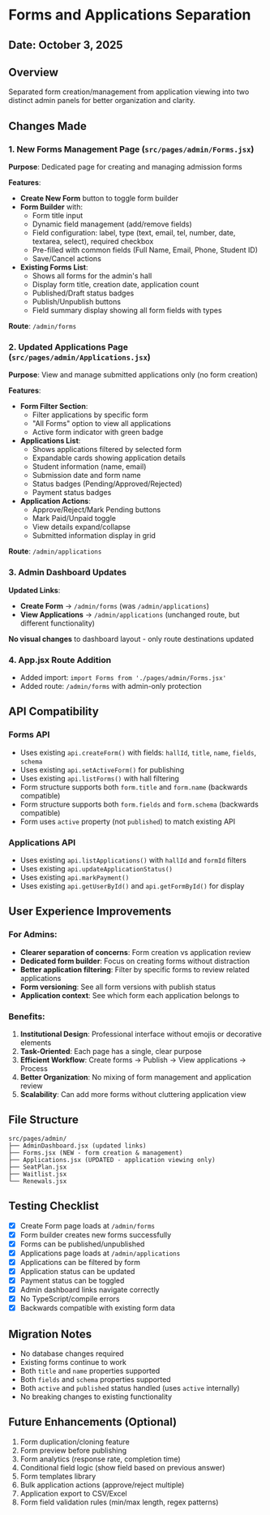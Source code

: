 # Forms and Applications Separation

## Date: October 3, 2025

## Overview
Separated form creation/management from application viewing into two distinct admin panels for better organization and clarity.

## Changes Made

### 1. New Forms Management Page (`src/pages/admin/Forms.jsx`)
**Purpose**: Dedicated page for creating and managing admission forms

**Features**:
- **Create New Form** button to toggle form builder
- **Form Builder** with:
  - Form title input
  - Dynamic field management (add/remove fields)
  - Field configuration: label, type (text, email, tel, number, date, textarea, select), required checkbox
  - Pre-filled with common fields (Full Name, Email, Phone, Student ID)
  - Save/Cancel actions
- **Existing Forms List**:
  - Shows all forms for the admin's hall
  - Display form title, creation date, application count
  - Published/Draft status badges
  - Publish/Unpublish buttons
  - Field summary display showing all form fields with types

**Route**: `/admin/forms`

### 2. Updated Applications Page (`src/pages/admin/Applications.jsx`)
**Purpose**: View and manage submitted applications only (no form creation)

**Features**:
- **Form Filter Section**:
  - Filter applications by specific form
  - "All Forms" option to view all applications
  - Active form indicator with green badge
- **Applications List**:
  - Shows applications filtered by selected form
  - Expandable cards showing application details
  - Student information (name, email)
  - Submission date and form name
  - Status badges (Pending/Approved/Rejected)
  - Payment status badges
- **Application Actions**:
  - Approve/Reject/Mark Pending buttons
  - Mark Paid/Unpaid toggle
  - View details expand/collapse
  - Submitted information display in grid

**Route**: `/admin/applications`

### 3. Admin Dashboard Updates
**Updated Links**:
- **Create Form** → `/admin/forms` (was `/admin/applications`)
- **View Applications** → `/admin/applications` (unchanged route, but different functionality)

**No visual changes** to dashboard layout - only route destinations updated

### 4. App.jsx Route Addition
- Added import: `import Forms from './pages/admin/Forms.jsx'`
- Added route: `/admin/forms` with admin-only protection

## API Compatibility

### Forms API
- Uses existing `api.createForm()` with fields: `hallId`, `title`, `name`, `fields`, `schema`
- Uses existing `api.setActiveForm()` for publishing
- Uses existing `api.listForms()` with hall filtering
- Form structure supports both `form.title` and `form.name` (backwards compatible)
- Form structure supports both `form.fields` and `form.schema` (backwards compatible)
- Form uses `active` property (not `published`) to match existing API

### Applications API
- Uses existing `api.listApplications()` with `hallId` and `formId` filters
- Uses existing `api.updateApplicationStatus()`
- Uses existing `api.markPayment()`
- Uses existing `api.getUserById()` and `api.getFormById()` for display

## User Experience Improvements

### For Admins:
- **Clearer separation of concerns**: Form creation vs application review
- **Dedicated form builder**: Focus on creating forms without distraction
- **Better application filtering**: Filter by specific forms to review related applications
- **Form versioning**: See all form versions with publish status
- **Application context**: See which form each application belongs to

### Benefits:
1. **Institutional Design**: Professional interface without emojis or decorative elements
2. **Task-Oriented**: Each page has a single, clear purpose
3. **Efficient Workflow**: Create forms → Publish → View applications → Process
4. **Better Organization**: No mixing of form management and application review
5. **Scalability**: Can add more forms without cluttering application view

## File Structure
```
src/pages/admin/
├── AdminDashboard.jsx (updated links)
├── Forms.jsx (NEW - form creation & management)
├── Applications.jsx (UPDATED - application viewing only)
├── SeatPlan.jsx
├── Waitlist.jsx
└── Renewals.jsx
```

## Testing Checklist
- [x] Create Form page loads at `/admin/forms`
- [x] Form builder creates new forms successfully
- [x] Forms can be published/unpublished
- [x] Applications page loads at `/admin/applications`
- [x] Applications can be filtered by form
- [x] Application status can be updated
- [x] Payment status can be toggled
- [x] Admin dashboard links navigate correctly
- [x] No TypeScript/compile errors
- [x] Backwards compatible with existing form data

## Migration Notes
- No database changes required
- Existing forms continue to work
- Both `title` and `name` properties supported
- Both `fields` and `schema` properties supported
- Both `active` and `published` status handled (uses `active` internally)
- No breaking changes to existing functionality

## Future Enhancements (Optional)
1. Form duplication/cloning feature
2. Form preview before publishing
3. Form analytics (response rate, completion time)
4. Conditional field logic (show field based on previous answer)
5. Form templates library
6. Bulk application actions (approve/reject multiple)
7. Application export to CSV/Excel
8. Form field validation rules (min/max length, regex patterns)
